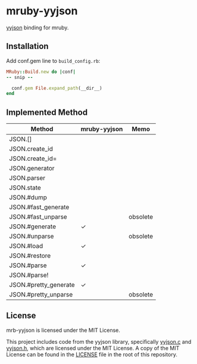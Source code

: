 # mruby-yyjson

[yyjson](https://github.com/ibireme/yyjson) binding for mruby.

## Installation

Add conf.gem line to `build_config.rb`:

```ruby
MRuby::Build.new do |conf|
-- snip --

  conf.gem File.expand_path(__dir__)
end
```

## Implemented Method

| Method               | mruby-yyjson | Memo     |
|----------------------|--------------|----------|
| JSON.[]              |              |          |
| JSON.create_id       |              |          |
| JSON.create_id=      |              |          |
| JSON.generator       |              |          |
| JSON.parser          |              |          |
| JSON.state           |              |          |
| JSON.#dump           |              |          |
| JSON.#fast_generate  |              |          |
| JSON.#fast_unparse   |              | obsolete |
| JSON.#generate       | ✓            |          |
| JSON.#unparse        |              | obsolete |
| JSON.#load           | ✓            |          |
| JSON.#restore        |              |          |
| JSON.#parse          | ✓            |          |
| JSON.#parse!         |              |          |
| JSON.#pretty_generate| ✓            |          |
| JSON.#pretty_unparse |              | obsolete |

## License

mrb-yyjson is licensed under the MIT License.

This project includes code from the yyjson library, specifically [yyjson.c](src/yyjson.c) and [yyjson.h](src/yyjson.h), which are licensed under the MIT License. A copy of the MIT License can be found in the [LICENSE](./LICENSE) file in the root of this repository.

